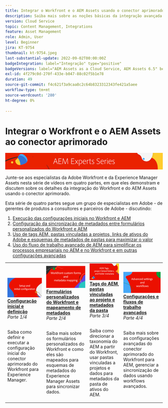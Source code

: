 ```yaml
---
title: Integrar o Workfront e o AEM Assets usando o conector aprimorado
description: Saiba mais sobre as noções básicas da integração avançada de conectores do Adobe Workfront e do Experience Manager Assets.
version: Cloud Service
topic: Content Management, Integrations
feature: Asset Management
role: Admin, User
level: Beginner
jira: KT-9754
thumbnail: kt-9754.jpeg
last-substantial-update: 2022-09-02T00:00:00Z
badgeIntegration: label="Integração" type="positive"
badgeVersions: label="AEM Assets as a Cloud Service, AEM Assets 6.5" before-title="false"
exl-id: 4f279c0d-270f-433e-b047-88c02f5b1e78
duration: 49
source-git-commit: f4c621f3a9caa8c2c64b8323312343fe421a5aee
workflow-type: tm+mt
source-wordcount: '280'
ht-degree: 0%

---
```


# Integrar o Workfront e o AEM Assets ao conector aprimorado

![Série para especialistas em AEM](./assets/banner.png)

Junte-se aos especialistas da Adobe Workfront e da Experience Manager Assets nesta série de vídeos em quatro partes, em que eles demonstram e discutem sobre os detalhes da integração do Workfront e do AEM Assets usando o conector aprimorado.

Esta série de quatro partes segue um grupo de especialistas em Adobe - de gerentes de produtos a consultores e parceiros de Adobe - discutindo:

1. [Execução das configurações iniciais no Workfront e AEM](./setup.md)
2. [Configuração da sincronização de metadados entre formulários personalizados do Workfront e AEM](./custom-forms.md)
3. [Uso de tags AEM, pastas vinculadas a projetos, links de ativos do Adobe e esquemas de metadados de pastas para maximizar o valor](./aem-tags-project-linked-folders-and-folder-metadata.md)
4. [Uso do fluxo de trabalho avançado de AEM para simplificar os processos empresariais no AEM e no Workfront e em outras configurações avançadas](./advanced-settings-and-workflows.md)

<table>
  <td>
      <a href="./setup.md">
        <img alt="Instalação e configuração inicial" 
             src="./assets/setup.png">
      </a>
      <div>
         <a href="./setup.md"><strong>Configuração inicial e definição</strong></a>
         <br/><em>Parte 1/4</em>
      </div>
      <p>
        <br/>
         Saiba como definir e executar a configuração inicial do conector aprimorado do Workfront para Experience Manager.
      </p>
   </td>
   <!-- Workfront custom forms and metadata mapping -->
   <td>
      <a href="./custom-forms.md">
        <img alt="Formulários personalizados do Workfront e mapeamento de metadados" 
             src="./assets/custom-forms.png">
      </a>
      <div>
         <a href="./custom-forms.md"><strong>Formulários personalizados do Workfront e mapeamento de metadados</strong></a>
         <br/><em>Parte 2/4</em>
      </div>
      <p>
        <br/>
         Saiba mais sobre os formulários personalizados do Workfront e como eles são mapeados para esquemas de metadados do Experience Manager Assets para sincronizar dados.
      </p>
    </td>
    <!-- AEM Tags, project linked folders, and folder metadata -->
    <td>
      <a href="./aem-tags-project-linked-folders-and-folder-metadata.md">
        <img alt="Tags do AEM, pastas vinculadas ao projeto e metadados da pasta" 
             src="./assets/aem-tags.png">
      </a>
      <div>
         <a href="./aem-tags-project-linked-folders-and-folder-metadata.md"><strong>Tags do AEM, pastas vinculadas ao projeto e metadados da pasta</strong></a>
         <br/><em>Parte 3/4</em> 
      </div>
      <p>
        <br/>
            Saiba como direcionar a taxonomia do AEM a partir do Workfront, usar pastas vinculadas a projetos e dados para metadados da pasta de ativos do AEM.
      </p>
   </td>   
   <!-- Advanced workflows -->
    <td>
      <a href="./advanced-settings-and-workflows.md">
        <img alt="Configurações e fluxos de trabalho avançados" 
             src="./assets/advanced.png">
      </a>
      <div>
         <a href="./advanced-settings-and-workflows.md"><strong>Configurações e fluxos de trabalho avançados</strong></a>
         <br/><em>Parte 4/4</em>
      </div>
      <p>
        <br/>
            Saiba mais sobre as configurações avançadas do conector aprimorado do Workfront para AEM, gerenciar a sincronização de dados usando workflows avançados.
      </p>
   </td>
  </tr>  
</tbody></table>
